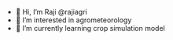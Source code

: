 - 👋 Hi, I’m Raji @rajiagri
- 👀 I’m interested in agrometeorology
- 🌱 I’m currently learning crop simulation model


<!---
rajiagri/rajiagri is a ✨ special ✨ repository because its `README.md` (this file) appears on your GitHub profile.
You can click the Preview link to take a look at your changes.
--->
